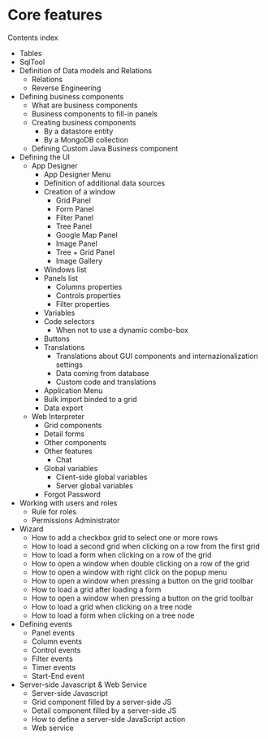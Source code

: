 # Core features

Contents index

* Tables
* SqlTool
* Definition of Data models and Relations
  * Relations
  * Reverse Engineering
* Defining business components
  * What are business components
  * Business components to fill-in panels
  * Creating business components
    * By a datastore entity
    * By a MongoDB collection
  * Defining Custom Java Business component
* Defining the UI
  * App Designer
    * App Designer Menu
    * Definition of additional data sources
    * Creation of a window
      * Grid Panel
      * Form Panel
      * Filter Panel
      * Tree Panel
      * Google Map Panel
      * Image Panel
      * Tree + Grid Panel
      * Image Gallery
    * Windows list
    * Panels list
      * Columns properties
      * Controls properties
      * Filter properties
    * Variables
    * Code selectors
      * When not to use a dynamic combo-box
    * Buttons
    * Translations
      * Translations about GUI components and internazionalization settings
      * Data coming from database
      * Custom code and translations
    * Application Menu
    * Bulk import binded to a grid
    * Data export
  * Web Interpreter
    * Grid components
    * Detail forms
    * Other components
    * Other features
      * Chat
    * Global variables
      * Client-side global variables
      * Server global variables
    * Forgot Password
* Working with users and roles
  * Rule for roles
  * Permissions Administrator
* Wizard
  * How to add a checkbox grid to select one or more rows
  * How to load a second grid when clicking on a row from the first grid
  * How to load a form when clicking on a row of the grid
  * How to open a window when double clicking on a row of the grid
  * How to open a window with right click on the popup menu
  * How to open a window when pressing a button on the grid toolbar
  * How to load a grid after loading a form
  * How to open a window when pressing a button on the grid toolbar
  * How to load a grid when clicking on a tree node
  * How to load a form when clicking on a tree node
* Defining events
  * Panel events
  * Column events
  * Control events
  * Filter events
  * Timer events
  * Start-End event
* Server-side Javascript & Web Service
  * Server-side Javascript
  * Grid component filled by a server-side JS
  * Detail component filled by a server-side JS
  * How to define a server-side JavaScript action
  * Web service











